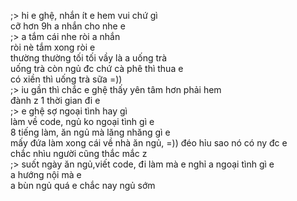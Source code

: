 ;> hi e ghệ, nhắn ít e hem vui chứ gì<br>
cỡ hơn 9h a nhắn cho nhe e<br>
;> a tắm cái nhe ròi a nhắn<br>
ròi nè tắm xong ròi e<br>
thường thường tối tối vầy là a uống trà<br>
uống trà còn ngủ đc chứ cà phê thì thua e<br>
có xiền thì uống trà sữa =))<br>
;> iu gần thì chắc e ghệ thấy yên tâm hơn phải hem<br>
đành z 1 thời gian đi e<br>
;> e ghệ sợ ngoại tình hay gì<br>
làm về code, ngủ ko ngoại tình gì e<br>
8 tiếng làm, ăn ngủ mà lăng nhăng gì e<br>
mấy đứa làm xong cái về nhà ăn ngủ, =)) đéo hỉu sao nó có ny đc e<br>
chắc nhìu người cũng thắc mắc z<br>
;> suốt ngày ăn ngủ,viết code, đi làm mà e nghỉ a ngoại tình gì e<br>
a hướng nội mà e<br>
a  bùn ngủ quá e chắc nay ngủ sớm
